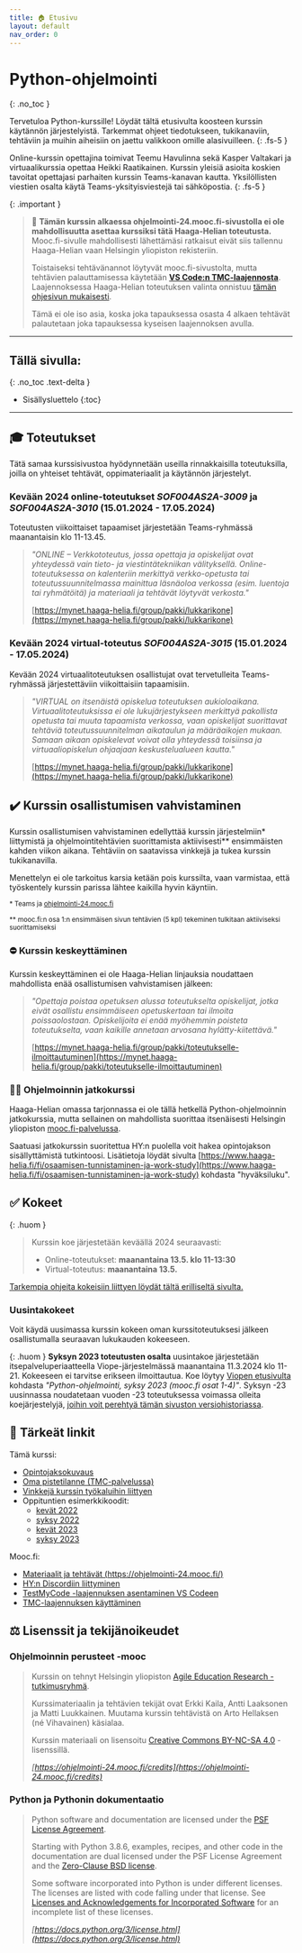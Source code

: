 ```yaml
---
title: 🏠 Etusivu
layout: default
nav_order: 0
---
```


# Python-ohjelmointi
{: .no_toc }

Tervetuloa Python-kurssille! Löydät tältä etusivulta koosteen kurssin käytännön järjestelyistä. Tarkemmat ohjeet tiedotukseen, tukikanaviin, tehtäviin ja muihin aiheisiin on jaettu valikkoon omille alasivuilleen.
{: .fs-5 }

Online-kurssin opettajina toimivat Teemu Havulinna sekä Kasper Valtakari ja virtuaalikurssia opettaa Heikki Raatikainen. Kurssin yleisiä asioita koskien tavoitat opettajasi parhaiten kurssin Teams-kanavan kautta. Yksilöllisten viestien osalta käytä Teams-yksityisviestejä tai sähköpostia.
{: .fs-5 }


{: .important }
> 📣 **Tämän kurssin alkaessa ohjelmointi-24.mooc.fi-sivustolla ei ole mahdollisuutta asettaa kurssiksi tätä Haaga-Helian toteutusta.** Mooc.fi-sivulle mahdollisesti lähettämäsi ratkaisut eivät siis tallennu Haaga-Helian vaan Helsingin yliopiston rekisteriin.
>
> Toistaiseksi tehtävänannot löytyvät mooc.fi-sivustolta, mutta tehtävien palauttamisessa käytetään [**VS Code:n TMC-laajennosta**](/tehtavat/#testmycode-laajennos). Laajennoksessa Haaga-Helian toteutuksen valinta onnistuu [tämän ohjesivun mukaisesti](/tehtavat/#testmycode-laajennos).
>
> Tämä ei ole iso asia, koska joka tapauksessa osasta 4 alkaen tehtävät palautetaan joka tapauksessa kyseisen laajennoksen avulla.

---

## Tällä sivulla:
{: .no_toc .text-delta }

* Sisällysluettelo
{:toc}

---

## 🎓 Toteutukset

Tätä samaa kurssisivustoa hyödynnetään useilla rinnakkaisilla toteutuksilla, joilla on yhteiset tehtävät, oppimateriaalit ja käytännön järjestelyt.


### Kevään 2024 online-toteutukset *SOF004AS2A-3009* ja *SOF004AS2A-3010* (15.01.2024 - 17.05.2024)

Toteutusten viikoittaiset tapaamiset järjestetään Teams-ryhmässä maanantaisin klo 11-13.45.

> *"ONLINE – Verkkototeutus, jossa opettaja ja opiskelijat ovat yhteydessä vain tieto- ja viestintätekniikan välityksellä. Online-toteutuksessa on kalenteriin merkittyä verkko-opetusta tai toteutussuunnitelmassa mainittua läsnäoloa verkossa (esim. luentoja tai ryhmätöitä) ja materiaali ja tehtävät löytyvät verkosta."*
>
> [https://mynet.haaga-helia.fi/group/pakki/lukkarikone](https://mynet.haaga-helia.fi/group/pakki/lukkarikone)


### Kevään 2024 virtual-toteutus *SOF004AS2A-3015* (15.01.2024 - 17.05.2024)

Kevään 2024 virtuaalitoteutuksen osallistujat ovat tervetulleita Teams-ryhmässä järjestettäviin viikoittaisiin tapaamisiin.

> *"VIRTUAL on itsenäistä opiskelua toteutuksen aukioloaikana. Virtuaalitoteutuksissa ei ole lukujärjestykseen merkittyä pakollista opetusta tai muuta tapaamista verkossa, vaan opiskelijat suorittavat tehtäviä toteutussuunnitelman aikataulun ja määräaikojen mukaan. Samaan aikaan opiskelevat voivat olla yhteydessä toisiinsa ja virtuaaliopiskelun ohjaajaan keskustelualueen kautta."*
>
> [https://mynet.haaga-helia.fi/group/pakki/lukkarikone](https://mynet.haaga-helia.fi/group/pakki/lukkarikone)


## ✔️ Kurssin osallistumisen vahvistaminen

Kurssin osallistumisen vahvistaminen edellyttää kurssin järjestelmiin\* liittymistä ja ohjelmointitehtävien suorittamista aktiivisesti\*\* ensimmäisten kahden viikon aikana. Tehtäviin on saatavissa vinkkejä ja tukea kurssin tukikanavilla.

Menettelyn ei ole tarkoitus karsia ketään pois kurssilta, vaan varmistaa, että työskentely kurssin parissa lähtee kaikilla hyvin käyntiin.

<small>* Teams ja [ohjelmointi-24.mooc.fi](https://ohjelmointi-24.mooc.fi/)</small>

<small>** mooc.fi:n osa 1:n ensimmäisen sivun tehtävien (5 kpl) tekeminen tulkitaan aktiiviseksi suorittamiseksi</small>


### ⛔ Kurssin keskeyttäminen

Kurssin keskeyttäminen ei ole Haaga-Helian linjauksia noudattaen mahdollista enää osallistumisen vahvistamisen jälkeen:

> *"Opettaja poistaa opetuksen alussa toteutukselta opiskelijat, jotka eivät osallistu ensimmäiseen opetuskertaan tai ilmoita poissaolostaan. Opiskelijoita ei enää myöhemmin poisteta toteutukselta, vaan kaikille annetaan arvosana hylätty-kiitettävä."*
>
> [https://mynet.haaga-helia.fi/group/pakki/toteutukselle-ilmoittautuminen](https://mynet.haaga-helia.fi/group/pakki/toteutukselle-ilmoittautuminen)


### 🧙‍♂️ Ohjelmoinnin jatkokurssi

Haaga-Helian omassa tarjonnassa ei ole tällä hetkellä Python-ohjelmoinnin jatkokurssia, mutta sellainen on mahdollista suorittaa itsenäisesti Helsingin yliopiston [mooc.fi-palvelussa](https://www.mooc.fi/).

Saatuasi jatkokurssin suoritettua HY:n puolella voit hakea opintojakson sisällyttämistä tutkintoosi. Lisätietoja löydät sivulta [https://www.haaga-helia.fi/fi/osaamisen-tunnistaminen-ja-work-study](https://www.haaga-helia.fi/fi/osaamisen-tunnistaminen-ja-work-study) kohdasta "hyväksiluku".



## ✅ Kokeet

{: .huom }
> Kurssin koe järjestetään keväällä 2024 seuraavasti:
>
> * Online-toteutukset: **maanantaina 13.5. klo 11-13:30**
> * Virtual-toteutus: **maanantaina 13.5.**

[Tarkempia ohjeita kokeisiin liittyen löydät tältä erilliseltä sivulta.](/koe/)


### Uusintakokeet

Voit käydä uusimassa kurssin kokeen oman kurssitoteutuksesi jälkeen osallistumalla seuraavan lukukauden kokeeseen.

{: .huom }
**Syksyn 2023 toteutusten osalta** uusintakoe järjestetään itsepalveluperiaatteella Viope-järjestelmässä maanantaina 11.3.2024 klo 11-21. Kokeeseen ei tarvitse erikseen ilmoittautua. Koe löytyy [Viopen etusivulta](https://hh.viope.com) kohdasta *"Python-ohjelmointi, syksy 2023 (mooc.fi osat 1-4)"*. Syksyn -23 uusinnassa noudatetaan vuoden -23 toteutuksessa voimassa olleita koejärjestelyjä, [joihin voit perehtyä tämän sivuston versiohistoriassa](https://github.com/python-ohjelmointi/python-ohjelmointi.github.io/blob/baf0cadcab678dc25393e3870a4c970db2f25510/koe.md).


## 🔗 Tärkeät linkit

Tämä kurssi:

* [Opintojaksokuvaus](https://opinto-opas.haaga-helia.fi/course_unit/SOF004AS2A)
* [Oma pistetilanne (TMC-palvelussa)](https://tmc.mooc.fi/org/haaga-helia/)
* [Vinkkejä kurssin työkaluihin liittyen](/vinkit)
* Oppituntien esimerkkikoodit:
    * [kevät 2022](https://github.com/python-ohjelmointi/esimerkit/)
    * [syksy 2022](https://github.com/python-ohjelmointi/esimerkit-s22/)
    * [kevät 2023](https://github.com/python-ohjelmointi/esimerkit-k23/)
    * [syksy 2023](https://github.com/python-ohjelmointi/esimerkit-s23/)

Mooc.fi:

* [Materiaalit ja tehtävät (https://ohjelmointi-24.mooc.fi/)](https://ohjelmointi-24.mooc.fi/)
* [HY:n Discordiin liittyminen](https://study.cs.helsinki.fi/discord/join/ohjelmoinnin_mooc)
* [TestMyCode -laajennuksen asentaminen VS Codeen](https://www.mooc.fi/fi/installation/vscode/#TestMyCode-asentaminen)
* [TMC-laajennuksen käyttäminen](https://www.mooc.fi/fi/installation/vscode/#ohjelmoinnin-aloittaminen)


## ⚖️ Lisenssit ja tekijänoikeudet

### Ohjelmoinnin perusteet -mooc

> Kurssin on tehnyt Helsingin yliopiston [Agile Education Research -tutkimusryhmä](https://www.helsinki.fi/en/researchgroups/data-driven-education).
>
> Kurssimateriaalin ja tehtävien tekijät ovat Erkki Kaila, Antti Laaksonen ja Matti Luukkainen. Muutama kurssin tehtävistä on Arto Hellaksen (né Vihavainen) käsialaa.
>
> Kurssin materiaali on lisensoitu [Creative Commons BY-NC-SA 4.0](https://creativecommons.org/licenses/by-nc-sa/4.0/deed.fi) -lisenssillä.
>
> *[https://ohjelmointi-24.mooc.fi/credits](https://ohjelmointi-24.mooc.fi/credits)*


### Python ja Pythonin dokumentaatio

> Python software and documentation are licensed under the [PSF License Agreement](https://docs.python.org/3/license.html#psf-license).
>
> Starting with Python 3.8.6, examples, recipes, and other code in the documentation are dual licensed under the PSF License Agreement and the [Zero-Clause BSD license](https://docs.python.org/3/license.html#bsd0).
>
> Some software incorporated into Python is under different licenses. The licenses are listed with code falling under that license. See [Licenses and Acknowledgements for Incorporated Software](https://docs.python.org/3/license.html#otherlicenses) for an incomplete list of these licenses.
>
> *[https://docs.python.org/3/license.html](https://docs.python.org/3/license.html)*

